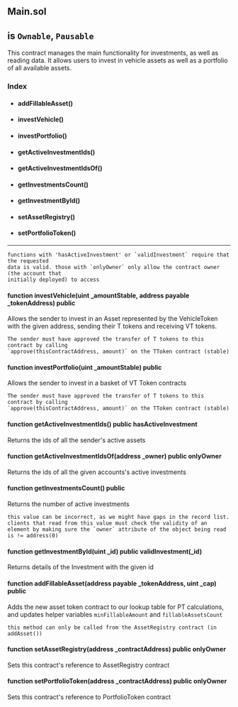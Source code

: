 ## Main.sol
## is `Ownable`, `Pausable`

This contract manages the main functionality for investments, as well as reading data. It allows users to invest in vehicle assets as well as a portfolio of all available assets.

### Index

- #### addFillableAsset()
- #### investVehicle()
- #### investPortfolio()
- #### getActiveInvestmentIds()
- #### getActiveInvestmentIdsOf()
- #### getInvestmentsCount()
- #### getInvestmentById()
- #### setAssetRegistry()
- #### setPortfolioToken()
----
```
functions with 'hasActiveInvestment' or `validInvestment` require that the requested
data is valid. those with `onlyOwner` only allow the contract owner (the account that
initially deployed) to access
```

#### function investVehicle(uint \_amountStable, address payable \_tokenAddress) public
Allows the sender to invest in an Asset represented by the VehicleToken with the given address, sending their T tokens and receiving VT tokens.
```
The sender must have approved the transfer of T tokens to this contract by calling
`approve(thisContractAddress, amount)` on the TToken contract (stable)
```

#### function investPortfolio(uint \_amountStable) public
Allows the sender to invest in a basket of VT Token contracts
```
The sender must have approved the transfer of T tokens to this contract by calling
`approve(thisContractAddress, amount)` on the TToken contract (stable)
```

#### function getActiveInvestmentIds() public hasActiveInvestment
Returns the ids of all the sender's active assets

#### function getActiveInvestmentIdsOf(address \_owner) public onlyOwner
Returns the ids of all the given accounts's active investments


#### function getInvestmentsCount() public
Returns the number of active investments
```
this value can be incorrect, as we might have gaps in the record list. clients that read from this value must check the validity of an element by making sure the `owner` attribute of the object being read is != address(0)
```

#### function getInvestmentById(uint \_id) public validInvestment(\_id)
Returns details of the Investment with the given id

#### function addFillableAsset(address payable \_tokenAddress, uint \_cap) public
Adds the new asset token contract to our lookup table for PT calculations, and updates helper variables `minFillableAmount` and `fillableAssetsCount`
```
this method can only be called from the AssetRegistry contract (in addAsset())
```

#### function setAssetRegistry(address \_contractAddress) public onlyOwner
Sets this contract's reference to AssetRegistry contract

#### function setPortfolioToken(address \_contractAddress) public onlyOwner
Sets this contract's reference to PortfolioToken contract
